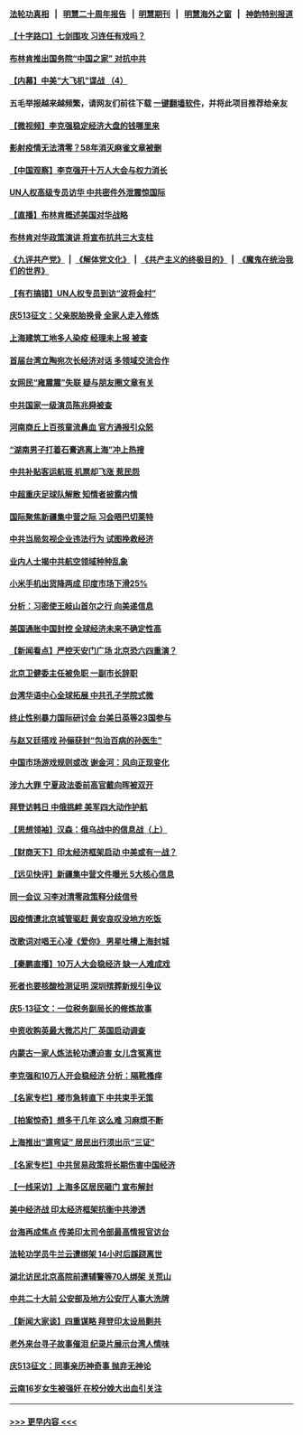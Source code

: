 #### [法轮功真相](https://github.com/gfw-breaker/truth/blob/master/README.md?t=0) &nbsp;&nbsp;|&nbsp;&nbsp; [明慧二十周年报告](https://github.com/gfw-breaker/mh-reports/blob/master/README.md?t=0) &nbsp;&nbsp;|&nbsp;&nbsp;[明慧期刊](https://github.com/gfw-breaker/mh-qikan) &nbsp;&nbsp;|&nbsp;&nbsp; [明慧海外之窗](https://github.com/gfw-breaker/mh-news/blob/master/README.md?t=0) &nbsp;&nbsp;|&nbsp;&nbsp; [神韵特别报道](https://github.com/gfw-breaker/mh-news/blob/master/shenyun.md?t=0)
#### [【十字路口】七剑围攻 习连任有戏吗？](../pages/nsc413/n13745870.md?t=05270151) 
#### [布林肯推出国务院“中国之家” 对抗中共](../pages/nsc413/n13746025.md?t=05270151) 
#### [【内幕】中美“大飞机”谍战 （4）](../pages/nsc413/n13745555.md?t=05270151) 
#### 五毛举报越来越频繁，请网友们前往下载 [一键翻墙软件](https://github.com/gfw-breaker/ssr-accounts)，并将此项目推荐给亲友
#### [【微视频】李克强稳定经济大盘的钱哪里来](../pages/nsc413/n13745943.md?t=05270151) 
#### [影射疫情无法清零？58年消灭麻雀文章被删](../pages/nsc413/n13746011.md?t=05270151) 
#### [【中国观察】李克强开十万人大会与权力消长](../pages/nsc413/n13745814.md?t=05270151) 
#### [UN人权高级专员访华 中共密件外泄震惊国际](../pages/nsc413/n13745817.md?t=05270151) 
#### [【直播】布林肯概述美国对华战略](../pages/nsc413/n13745109.md?t=05270151) 
#### [布林肯对华政策演讲 将宣布抗共三大支柱](../pages/nsc413/n13745974.md?t=05270151) 
#### [《九评共产党》](https://github.com/begood0513/9ping.md/blob/master/README.md) &nbsp;|&nbsp; [《解体党文化》](../../../../jtdwh.md/blob/master/README.md)  &nbsp;|&nbsp; [《共产主义的终极目的》](../../../../gczydzjmd.md/blob/master/README.md) &nbsp;|&nbsp; [《魔鬼在统治我们的世界》](../../../../mgztzwmdsj.md/blob/master/README.md) 
#### [【有冇搞错】UN人权专员到访“波将金村”](../pages/nsc413/n13745359.md?t=05270151) 
#### [庆513征文：父亲脱胎换骨 全家人走入修炼](../pages/nsc413/n13745247.md?t=05270151) 
#### [上海建筑工地多人染疫 经理未上报 被查](../pages/nsc413/n13745741.md?t=05270151) 
#### [首届台湾立陶宛次长经济对话 多领域交流合作](../pages/nsc413/n13745718.md?t=05270151) 
#### [女网民“雍震震”失联 疑与朋友圈文章有关](../pages/nsc413/n13745735.md?t=05270151) 
#### [中共国家一级演员陈兆舜被查](../pages/nsc413/n13745737.md?t=05270151) 
#### [河南商丘上百孩童流鼻血 官方通报引众怒](../pages/nsc413/n13745686.md?t=05270151) 
#### [“湖南男子打着石膏逃离上海”冲上热搜](../pages/nsc413/n13745654.md?t=05270151) 
#### [中共补贴客运航班 机票却飞涨 惹民怨](../pages/nsc413/n13745645.md?t=05270151) 
#### [中超重庆足球队解散 知情者披露内情](../pages/nsc413/n13745612.md?t=05270151) 
#### [国际聚焦新疆集中营之际 习会晤巴切莱特](../pages/nsc413/n13745118.md?t=05270151) 
#### [中共当局忽视企业违法行为 试图挽救经济](../pages/nsc413/n13745568.md?t=05270151) 
#### [业内人士揭中共航空领域种种乱象](../pages/nsc413/n13745602.md?t=05270151) 
#### [小米手机出货降两成 印度市场下滑25%](../pages/nsc413/n13745576.md?t=05270151) 
#### [分析：习密使王岐山首尔之行 向美递信息](../pages/nsc413/n13745482.md?t=05270151) 
#### [美国通胀中国封控 全球经济未来不确定性高](../pages/nsc413/n13745529.md?t=05270151) 
#### [【新闻看点】严控天安门广场 北京恐六四重演？](../pages/nsc413/n13745195.md?t=05270151) 
#### [北京卫健委主任被免职 一副市长辞职](../pages/nsc413/n13745420.md?t=05270151) 
#### [台湾华语中心全球拓展 中共孔子学院式微](../pages/nsc413/n13745484.md?t=05270151) 
#### [终止性别暴力国际研讨会 台美日英等23国参与](../pages/nsc413/n13745455.md?t=05270151) 
#### [与赵又廷搭戏 孙俪获封“包治百病的孙医生”](../pages/nsc413/n13745325.md?t=05270151) 
#### [中国市场游戏规则或改 谢金河：风向正现变化](../pages/nsc413/n13745383.md?t=05270151) 
#### [涉九大罪 宁夏政法委前高官戴向晖被双开](../pages/nsc413/n13745421.md?t=05270151) 
#### [拜登访韩日 中俄挑衅 美军四大动作护航](../pages/nsc413/n13745423.md?t=05270151) 
#### [【思想领袖】汉森：俄乌战中的信息战（上）](../pages/nsc413/n13709254.md?t=05270151) 
#### [【财商天下】印太经济框架启动 中美或有一战？](../pages/nsc413/n13745214.md?t=05270151) 
#### [【远见快评】新疆集中营文件曝光 5大核心信息](../pages/nsc413/n13745312.md?t=05270151) 
#### [同一会议 习李对清零政策释分歧信号](../pages/nsc413/n13745273.md?t=05270151) 
#### [因疫情遭北京城管驱赶 黄安哀叹没地方吃饭](../pages/nsc413/n13745265.md?t=05270151) 
#### [改歌词对唱王心凌《爱你》 男星吐槽上海封城](../pages/nsc413/n13745219.md?t=05270151) 
#### [【秦鹏直播】10万人大会稳经济 缺一人难成戏](../pages/nsc413/n13745294.md?t=05270151) 
#### [死者也要核酸检测证明 深圳殡葬新规引争议](../pages/nsc413/n13745275.md?t=05270151) 
#### [庆5·13征文：一位税务副局长的修炼故事](../pages/nsc413/n13745006.md?t=05270151) 
#### [中资收购英最大微芯片厂 英国启动调查](../pages/nsc413/n13745209.md?t=05270151) 
#### [内蒙古一家人炼法轮功遭迫害 女儿含冤离世](../pages/nsc413/n13744475.md?t=05270151) 
#### [李克强和10万人开会稳经济 分析：隔靴搔痒](../pages/nsc413/n13744468.md?t=05270151) 
#### [【名家专栏】楼市急转直下 中共束手无策](../pages/nsc413/n13745026.md?t=05270151) 
#### [【拍案惊奇】想多干几年 这么难 习麻烦不断](../pages/nsc413/n13745170.md?t=05270151) 
#### [上海推出“遛弯证” 居民出行须出示“三证”](../pages/nsc413/n13745216.md?t=05270151) 
#### [【名家专栏】中共贸易政策将长期伤害中国经济](../pages/nsc413/n13744289.md?t=05270151) 
#### [【一线采访】上海多区居民砸门 宣布解封](../pages/nsc413/n13744846.md?t=05270151) 
#### [美中经济战 印太经济框架抗衡中共渗透](../pages/nsc413/n13744604.md?t=05270151) 
#### [台海再成焦点 传美印太司令部最高情报官访台](../pages/nsc413/n13744969.md?t=05270151) 
#### [法轮功学员牛兰云遭绑架 14小时后蹊跷离世](../pages/nsc413/n13744926.md?t=05270151) 
#### [湖北访民北京高院前遭辅警等70人绑架 关荒山](../pages/nsc413/n13745002.md?t=05270151) 
#### [中共二十大前 公安部及地方公安厅人事大洗牌](../pages/nsc413/n13745022.md?t=05270151) 
#### [【新闻大家谈】四重谋略 拜登印太设局剿共](../pages/nsc413/n13744616.md?t=05270151) 
#### [老外来台寻子故事催泪 纪录片展示台湾人情味](../pages/nsc413/n13744778.md?t=05270151) 
#### [庆513征文：同事亲历神奇事 抛弃无神论](../pages/nsc413/n13744377.md?t=05270151) 
#### [云南16岁女生被强奸 在校分娩大出血引关注](../pages/nsc413/n13744932.md?t=05270151) 

----
#### [ >>> 更早内容 <<< ](../indexes/nsc413-earlier.md)
